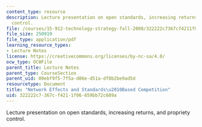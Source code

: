 ```yaml
---
content_type: resource
description: Lecture presentation on open standards, increasing returns, and propriety
  control.
file: /courses/15-912-technology-strategy-fall-2008/322222c7367cf4211f06659bb72c689a_lec_11.pdf
file_size: 250919
file_type: application/pdf
learning_resource_types:
- Lecture Notes
license: https://creativecommons.org/licenses/by-nc-sa/4.0/
ocw_type: OCWFile
parent_title: Lecture Notes
parent_type: CourseSection
parent_uid: 09ebf9f5-7f5a-d06e-d51a-df0b2be9ad5d
resourcetype: Document
title: "Network Effects and Standards\u2010Based Competition"
uid: 322222c7-367c-f421-1f06-659bb72c689a
---
```

Lecture presentation on open standards, increasing returns, and propriety control.